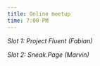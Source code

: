 ```yaml
---
title: Online meetup
time: 7:00 PM
---
```

*Slot 1: Project Fluent (Fabian)*

*Slot 2: Sneak.Page (Marvin)*
